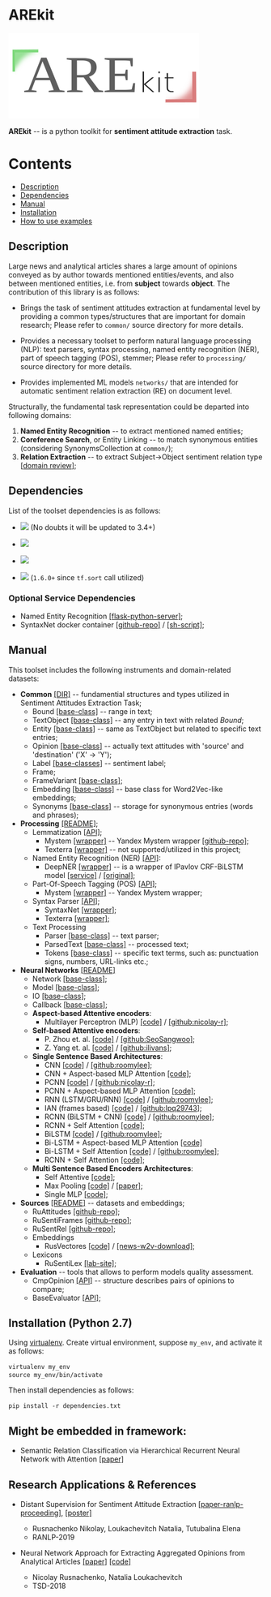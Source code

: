 # AREkit

![](logo.png)

**AREkit** -- is a python toolkit for **sentiment attitude extraction** task.

# Contents
* [Description](#description)
* [Dependencies](#dependencies)
* [Manual](#manual-update-in-progress)
* [Installation](#installation)
* [How to use examples](#usage-update-in-progress)

## Description

Large news and analytical articles shares a large amount of opinions conveyed as by author towards
mentioned entities/events, and also between mentioned entities, i.e. from **subject** towards **object**.
The contribution of this library is as follows:

* Brings the task of sentiment attitudes extraction at
fundamental level by providing a common types/structures that are important for domain research;
Please refer to `common/` source directory for more details.

* Provides a necessary toolset to perform natural language processing (NLP):
text parsers,
syntax processing,
named entity recognition (NER),
part of speech tagging (POS),
stemmer;
Please refer to `processing/` source directory for more details.

* Provides implemented ML models `networks/` that are intended for automatic sentiment relation extraction (RE)
on document level.

Structurally, the fundamental task representation could be departed into following domains:

1. **Named Entity Recognition** -- to extract mentioned named entities;
3. **Coreference Search**, or Entity Linking -- to match synonymous entities
(considering SynonymsCollection at `common/`);
2. **Relation Extraction** -- to extract Subject->Object sentiment relation type
[[domain review](https://github.com/roomylee/awesome-relation-extraction)];

## Dependencies

List of the toolset dependencies is as follows:

* ![](https://img.shields.io/badge/Python-2.7-brightgreen.svg) (No doubts it will be updated to 3.4+)

* ![](https://img.shields.io/badge/pymystem3-0.1.9-yellowgreen.svg)

* ![](https://img.shields.io/badge/Pandas-0.20.3-yellowgreen.svg)

* ![](https://img.shields.io/badge/Tensorflow-1.12.0-yellowgreen.svg) 
(`1.6.0+` since `tf.sort` call utilized)

### Optional Service Dependencies
* Named Entity Recognition
    [[flask-python-server]](https://github.com/nicolay-r/ner-flask-wrapper);
* SyntaxNet docker container
    [[github-repo]](ner_start.sh) /
    [[sh-script]](syntaxnet_start.sh);

## Manual

This toolset includes the following instruments and domain-related datasets:

* **Common** [[DIR]](networks) -- fundamential structures and types utilized in Sentiment Attitudes Extraction Task;
    * Bound [[base-class]](common/bound.py) -- range in text;
    * TextObject [[base-class]](common/text_object.py) -- any entry in text with related *Bound*;
    * Entity [[base-class]](common/entities/base.py) -- same as TextObject but related to specific text entries;
    * Opinion [[base-class]](common/opinions/base.py) -- actually text attitudes with 'source' and 'destination' ('X' -> 'Y');
    * Label [[base-classes]](common/labels/base.py) -- sentiment label;
    * Frame;
    * FrameVariant [[base-class]](common/frame_variants/base.py);
    * Embedding [[base-class]](common/embeddings/base.py) -- base class for Word2Vec-like embeddings;
    * Synonyms [[base-class]](common/synonyms.py) -- storage for synonymous entries (words and phrases);
* **Processing** [[README]](processing/README.md);
    * Lemmatization [[API]](processing/lemmatization/base.py);
        - Mystem [[wrapper]](processing/lemmatization/mystem.py) -- Yandex Mystem wrapper
            [[github-repo]](https://github.com/dmitry/yandex_mystem);
        - Texterra [[wrapper]](processing/lemmatization/texterra_wrap.py) -- not supported/utilized in this project;
    * Named Entity Recognition (NER) [[API]](processing/ner/base.py):
        - DeepNER [[wrapper]](processing/ner/deepner_wrap.py) -- is a wrapper of IPavlov CRF-BiLSTM model
            [[service]](https://github.com/nicolay-r/ner-flask-wrapper) /
            [[original]](https://github.com/deepmipt/ner);
    * Part-Of-Speech Tagging (POS) [[API]](processing/pos/base.py);
        - Mystem [[wrapper]](processing/pos/mystem_wrap.py) -- Yandex Mystem wrapper;
    * Syntax Parser [[API]](processing/syntax/base.py);
        - SyntaxNet [[wrapper]](processing/syntax/syntaxnet_wrap.py);
        - Texterra [[wrapper]](processing/syntax/texterra_wrap.py);
    * Text Processing
        - Parser [[base-class]](processing/text/parser.py) -- text parser;
        - ParsedText [[base-class]](processing/text/parsed.py) -- processed text;
        - Tokens [[base-class]](processing/text/tokens.py) -- specific text terms, such as: punctuation signs, numbers, URL-links etc.;
* **Neural Networks** [[README]](networks/README.md)
    * Network [[base-class]](networks/network.py);
    * Model [[base-class]](networks/tf_model.py);
    * IO [[base-class]](networks/network_io.py);
    * Callback [[base-class]](networks/callback.py);
    * **Aspect-based Attentive encoders**:
        - Multilayer Perceptron (MLP)
            [[code]](contrib/networks/attention/architectures/mlp.py) /
            [[github:nicolay-r]](https://github.com/nicolay-r/mlp-attention);
    * **Self-based Attentive encoders**:
        - P. Zhou et. al.
            [[code]](contrib/networks/attention/architectures/self_p_zhou.py) /
            [[github:SeoSangwoo]](https://github.com/SeoSangwoo/Attention-Based-BiLSTM-relation-extraction);
        - Z. Yang et. al.
            [[code]](contrib/networks/attention/architectures/self_z_yang.py) /
            [[github:ilivans]](https://github.com/ilivans/tf-rnn-attention);
    * **Single Sentence Based Architectures**:
        - CNN
            [[code]](networks/context/architectures/cnn.py) /
            [[github:roomylee]](https://github.com/roomylee/cnn-relation-extraction);
        - CNN + Aspect-based MLP Attention
            [[code]](contrib/networks/context/architectures/base/att_cnn_base.py);
        - PCNN
            [[code]](contrib/networks/context/architectures/pcnn.py) /
            [[github:nicolay-r]](https://github.com/nicolay-r/sentiment-pcnn);
        - PCNN + Aspect-based MLP Attention
            [[code]](contrib/networks/context/architectures/base/att_pcnn_base.py);
        - RNN (LSTM/GRU/RNN)
            [[code]](networks/context/architectures/rnn.py) /
            [[github:roomylee]](https://github.com/roomylee/rnn-text-classification-tf);
        - IAN (frames based)
            [[code]](contrib/networks/context/architectures/ian_frames.py) /
            [[github:lpq29743]](https://github.com/lpq29743/IAN);
        - RCNN (BiLSTM + CNN)
            [[code]](contrib/networks/context/architectures/rcnn.py) /
            [[github:roomylee]](https://github.com/roomylee/rcnn-text-classification);
        - RCNN + Self Attention
            [[code]](networks/context/architectures/rcnn_self.py);
        - BiLSTM
            [[code]](contrib/networks/context/architectures/bilstm.py) /
            [[github:roomylee]](https://github.com/roomylee/rnn-text-classification-tf);
        - Bi-LSTM + Aspect-based MLP Attention 
            [[code]](contrib/networks/context/architectures/base/att_bilstm_base.py)
        - Bi-LSTM + Self Attention
            [[code]](contrib/networks/context/architectures/self_att_bilstm.py) /
            [[github:roomylee]](https://github.com/roomylee/self-attentive-emb-tf);
        - RCNN + Self Attention
            [[code]](contrib/networks/context/architectures/att_self_rcnn.py);
    * **Multi Sentence Based Encoders Architectures**:
        - Self Attentive 
            [[code]](networks/multi/architectures/att_self.py);
        - Max Pooling
            [[code]](networks/multi/architectures/max_pooling.py) /
            [[paper]](https://pdfs.semanticscholar.org/8731/369a707046f3f8dd463d1fd107de31d40a24.pdf);
        - Single MLP
            [[code]](networks/multi/architectures/base_single_mlp.py);
* **Sources** [[README]](source/README.md) -- datasets and embeddings;
    * RuAttitudes [[github-repo]](https://github.com/nicolay-r/RuAttitudes);
    * RuSentiFrames [[github-repo]](https://github.com/nicolay-r/RuSentiFrames);
    * RuSentRel [[github-repo]](https://github.com/nicolay-r/RuSentRel);
    * Embeddings
        * RusVectores 
            [[code]](source/embeddings/rusvectores.py) /
            [[news-w2v-download]](http://rusvectores.org/static/models/rusvectores2/news_mystem_skipgram_1000_20_2015.bin.gz);
    * Lexicons
        * RuSentiLex [[lab-site]](https://www.labinform.ru/pub/rusentilex/index.htm);
* **Evaluation** -- tools that allows to perform models quality assessment.
    * CmpOpinion [[API]](evaluation/cmp_opinions.py) -- structure describes pairs of opinions to compare;
    * BaseEvaluator [[API]](evaluation/evaluators/base.py);

## Installation (Python 2.7)
Using [virtualenv](https://www.pythoncentral.io/how-to-install-virtualenv-python/). 
Create virtual environment, suppose `my_env`, and activate it as follows:
```
virtualenv my_env
source my_env/bin/activate
```

Then install dependencies as follows:
```
pip install -r dependencies.txt
```

## Might be embedded in framework:

* Semantic Relation Classification via Hierarchical Recurrent Neural Network with Attention
[[paper]](https://www.aclweb.org/anthology/C16-1119)

## Research Applications & References

* Distant Supervision for Sentiment Attitude Extraction
[[paper-ranlp-proceeding]](http://lml.bas.bg/ranlp2019/proceedings-ranlp-2019.pdf),
[[poster]](docs/ranlp_2019_poster_portrait.pdf)
    * Rusnachenko Nikolay, Loukachevitch Natalia, Tutubalina Elena
    * RANLP-2019

* Neural Network Approach for Extracting Aggregated Opinions from Analytical Articles 
[[paper]](https://link.springer.com/chapter/10.1007/978-3-030-23584-0_10)
[[code]](https://github.com/nicolay-r/sentiment-pcnn/tree/ccis-2019)
    * Nicolay Rusnachenko, Natalia Loukachevitch 
    * TSD-2018
